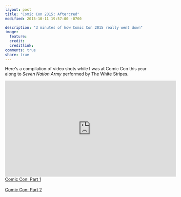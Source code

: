```yaml
---
layout: post
title: "Comic Con 2015: Aftercred"
modified: 2015-10-11 19:57:00 -0700

description: "3 minutes of how Comic Con 2015 really went down"
image:
  feature: 
  credit: 
  creditlink: 
comments: true
share: true
---
```


Here's a compilation of video shots while I was at Comic Con this year along to <i>Seven Nation Army</i> performed by The White Stripes.


<iframe width="560" height="315" src="https://www.youtube.com/embed/Uyp03IPZq1o" frameborder="0" allowfullscreen></iframe>

<br>
<a href="/comic-con-2015">Comic Con: Part 1</a>
<br><br>
<a href="/comic-con-2015-2">Comic Con: Part 2</a>